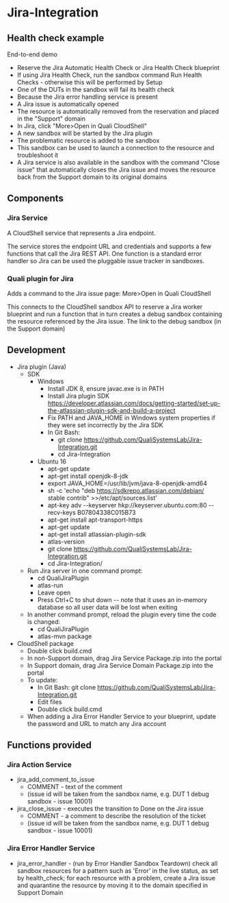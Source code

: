 # Jira-Integration


## Health check example

End-to-end demo 

- Reserve the Jira Automatic Health Check or Jira Health Check blueprint
- If using Jira Health Check, run the sandbox command Run Health Checks - otherwise this will be performed by Setup
- One of the DUTs in the sandbox will fail its health check
- Because the Jira error handling service is present
- A Jira issue is automatically opened
- The resource is automatically removed from the reservation and placed in the "Support" domain
- In Jira, click "More>Open in Quali CloudShell"
- A new sandbox will be started by the Jira plugin
- The problematic resource is added to the sandbox
- This sandbox can be used to launch a connection to the resource and troubleshoot it
- A Jira service is also available in the sandbox with the command "Close issue" that automatically closes the Jira issue and moves the resource back from the Support domain to its original domains


## Components

### Jira Service

A CloudShell service that represents a Jira endpoint.

The service stores the endpoint URL and credentials and supports a few functions that call the Jira REST API. One function is a standard error handler so Jira can be used the pluggable issue tracker in sandboxes.

### Quali plugin for Jira

Adds a command to the Jira issue page: More>Open in Quali CloudShell

This connects to the CloudShell sandbox API to reserve a Jira worker blueprint and run a function that in turn creates a debug sandbox containing the resource referenced by the Jira issue. The link to the debug sandbox (in the Support domain) 




## Development
- Jira plugin (Java)
  - SDK
    - Windows
      - Install JDK 8, ensure javac.exe is in PATH
      - Install Jira plugin SDK https://developer.atlassian.com/docs/getting-started/set-up-the-atlassian-plugin-sdk-and-build-a-project
      - Fix PATH and JAVA_HOME in Windows system properties if they were set incorrectly by the Jira SDK
      - In Git Bash:
        - git clone https://github.com/QualiSystemsLab/Jira-Integration.git
        - cd Jira-Integration
    - Ubuntu 16
      - apt-get update
      - apt-get install openjdk-8-jdk
      - export JAVA_HOME=/usr/lib/jvm/java-8-openjdk-amd64
      - sh -c 'echo "deb https://sdkrepo.atlassian.com/debian/ stable contrib" >>/etc/apt/sources.list'
      - apt-key adv --keyserver hkp://keyserver.ubuntu.com:80 --recv-keys B07804338C015B73
      - apt-get install apt-transport-https
      - apt-get update
      - apt-get install atlassian-plugin-sdk
      - atlas-version
      - git clone https://github.com/QualiSystemsLab/Jira-Integration.git
      - cd Jira-Integration/
  - Run Jira server in one command prompt:
    - cd QualiJiraPlugin
    - atlas-run
    - Leave open
    - Press Ctrl+C to shut down -- note that it uses an in-memory database so all user data will be lost when exiting
  - In another command prompt, reload the plugin every time the code is changed:
    - cd QualiJiraPlugin
    - atlas-mvn package
- CloudShell package
  - Double click build.cmd
  - In non-Support domain, drag Jira Service Package.zip into the portal
  - In Support domain, drag Jira Service Domain Package.zip into the portal
  - To update:
	- In Git Bash: git clone https://github.com/QualiSystemsLab/Jira-Integration.git
	- Edit files
	- Double click build.cmd
  - When adding a Jira Error Handler Service to your blueprint, update the password and URL to match any Jira account

## Functions provided

### Jira Action Service
- jira_add_comment_to_issue
    - COMMENT - text of the comment
    - (issue id will be taken from the sandbox name, e.g. DUT 1 debug sandbox - issue 10001)
- jira_close_issue - executes the transition to Done on the Jira issue
    - COMMENT - a comment to describe the resolution of the ticket
    - (issue id will be taken from the sandbox name, e.g. DUT 1 debug sandbox - issue 10001)

### Jira Error Handler Service
- jira_error_handler - (run by Error Handler Sandbox Teardown) check all sandbox resources for a pattern such as 'Error' in the live status, as set by health_check; for each resource with a problem, create a Jira issue and quarantine the resource by moving it to the domain specified in Support Domain
